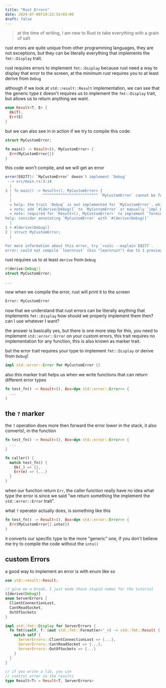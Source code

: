 ```yaml
---
title: "Rust Errors"
date: 2024-07-06T19:23:51+03:00
draft: false
---
```


> at the time of writing, I am new to Rust to take everything with a grain of salt

rust errors are quite unique from other programming languages, they are not exceptions, but they can be
literally everything that implements the `fmt::Display` trait.

rust requires errors to implement `fmt::Dsiplay` because rust need a way to display that error to the screen, at the 
minimum rust requires you to at least derive from `Debug`

although if we look at `std::result::Result` implementation, we can see that the generic type `E` doesn't 
requires us to implement the `fmt::Display` trait, but allows us to return anything we want.

```rs
enum Result<T, E> {
  Ok(T),
  Err(E)
}
```
but we can also see in in action if we try to compile this code:

```rs 
struct MyCustomError;

fn main() -> Result<(), MyCustomError> {
  Err(MyCustomError{})
}
```

this code won't compile, and we will get an error

```sh
error[E0277]: `MyCustomError` doesn't implement `Debug`
 --> src/main.rs:3:14
  |
3 | fn main() -> Result<(), MyCustomError> {
  |              ^^^^^^^^^^^^^^^^^^^^^^^^^ `MyCustomError` cannot be formatted using `{:?}`
  |
  = help: the trait `Debug` is not implemented for `MyCustomError`, which is required by `Result<(), MyCustomError>: Termination`
  = note: add `#[derive(Debug)]` to `MyCustomError` or manually `impl Debug for MyCustomError`
  = note: required for `Result<(), MyCustomError>` to implement `Termination`
help: consider annotating `MyCustomError` with `#[derive(Debug)]`
  |
1 + #[derive(Debug)]
2 | struct MyCustomError;
  |

For more information about this error, try `rustc --explain E0277`.
error: could not compile `learnrust` (bin "learnrust") due to 1 previous error
```

rust requires us to at least `derive` from `Debug`

```rs
#[derive(Debug)]
struct MyCustomError;

...
```

now when we compile the error, rust will print it to the screen
```sh
Error: MyCustomError
```

now that we understand that rust errors can be literally anything that implements `fmt::Display` how should we 
properly implement them then? can I use whatever I want?

the answer is basically yes, but there is one more step for this, you need to implement `std::error::Error` on your
custom errors, this trait requires no implementation for any function, this is also known as marker trait.

but the error trait requires your type to implement `fmt::Display` or derive from `Debug`!

```rs
impl std::error::Error for MyCustomError {}
```

also this marker trait helps us when we write functions that can return
different error types
```rs
fn test_fn() -> Result<(), Box<dyn std::error::Error>> {
  ...
}
```

## the `?` marker 
the `?` operation does more then forward the error lower in the stack, it also converts!,
in the function 

```rs
fn test_fn() -> Result<(), Box<dyn std::error::Error>> {
  ...
}

fn caller() {
  match test_fn() {
    Ok(_) => {},
    Err(e) => {...}
  }
}
```

when our function return `Err`, the caller function really have no idea
what type the error is since we said "we return something the implement the `std::error::Error` trait".

what `?` operator actually does, is something like this 

```rs
fn test_fn() -> Result<(), Box<dyn std::error::Error>> {
  Err(MyCustomError{}.into())
}
```

it converts our specific type to the more "generic" one, if you don't believe me try to compile
the code without the `into()`

## custom Errors
a good way to implement an error is with enum like so

```rs
use std::result::Result;

// give me a break, I just made those stupid names for the tutorial
$[derive(Debug)]
enum ServerErrors {
  ClientConnectionLost,
  CantReadSocket,
  OutOfSockets
}

impl std::fmt::Display for ServerErrors {
  fn fmt(&self, f: &mut std::fmt::Formatter<'_>) -> std::fmt::Result {
    match self {
      ServerErrors::ClientConnectionLost => {...},
      ServerErrors::CantReadSocket => {...},
      ServerErrors::OutOfSockets => {...}
    }
  }
}

// if you write a lib, you can
// control error in the results
type Result<T> = Result<T, ServerErrors>
```


